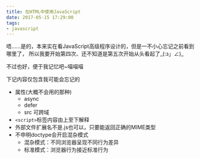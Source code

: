 ```yaml
---
title: 在HTML中使用JavaScript
date: 2017-05-15 17:29:00
tags:
- javascript
---
```


唔……是的，本来实在看JavaScript高级程序设计的，但是一不小心忘记之前看到哪里了，
所以我要开始第四次、还不知道是第五次开始从头看起了_(:з」∠)_

不过也好，便于我记忆吧~喵喵喵

下记内容仅包含我可能会忘记的
* 属性(大概不会用的那种)
    * async
    * defer
    * src 可跨域
* `<script>`标签内容由上至下解释
* 外部文件扩展名不是.js也可以，只要能返回正确的MIME类型
* 不申明doctype会开启混杂模式
    * 混杂模式：不同浏览器呈现不同行为差异
    * 标准模式：浏览器行为接近标准行为